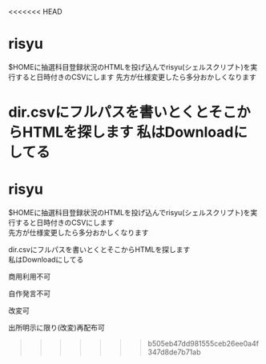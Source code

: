 <<<<<<< HEAD
# risyu
$HOMEに抽選科目登録状況のHTMLを投げ込んでrisyu(シェルスクリプト)を実行すると日時付きのCSVにします
先方が仕様変更したら多分おかしくなります

dir.csvにフルパスを書いとくとそこからHTMLを探します
私はDownloadにしてる
=======
# risyu
$HOMEに抽選科目登録状況のHTMLを投げ込んでrisyu(シェルスクリプト)を実行すると日時付きのCSVにします  
先方が仕様変更したら多分おかしくなります

dir.csvにフルパスを書いとくとそこからHTMLを探します  
私はDownloadにしてる

商用利用不可

自作発言不可

改変可

出所明示に限り(改変)再配布可
>>>>>>> b505eb47dd981555ceb26ee0a4f347d8de7b71ab
